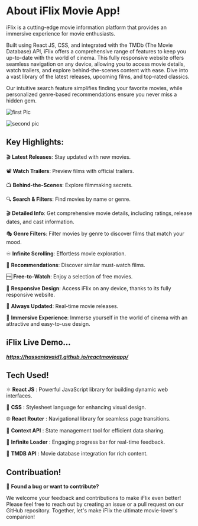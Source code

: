 # About iFlix Movie App!
iFlix is a cutting-edge movie information platform that provides an immersive experience for movie enthusiasts. 

Built using React JS, CSS, and integrated with the TMDb (The Movie Database) API, iFlix offers a comprehensive range of features to keep you up-to-date with the world of cinema. This fully responsive website offers seamless navigation on any device, allowing you to access movie details, watch trailers, and explore behind-the-scenes content with ease. Dive into a vast library of the latest releases, upcoming films, and top-rated classics.

Our intuitive search feature simplifies finding your favorite movies, while personalized genre-based recommendations ensure you never miss a hidden gem.

![first Pic](https://github.com/Hassanjavaid1/reactmovieapp/assets/128058491/d433fae6-4c2c-410d-939a-7325bcae930c)

![second pic](https://github.com/Hassanjavaid1/reactmovieapp/assets/128058491/0d3d197f-934e-4a73-92fa-6666b4cb9c77)

## Key Highlights:

🎬 __Latest Releases__: Stay updated with new movies.

📽️ __Watch Trailers__: Preview films with official trailers.

📺 __Behind-the-Scenes__: Explore filmmaking secrets.

🔍 __Search & Filters__: Find movies by name or genre.

🎬 __Detailed Info__: Get comprehensive movie details, including ratings, release dates, and cast information.

🎭 __Genre Filters__: Filter movies by genre to discover films that match your mood.

♾️ __Infinite Scrolling__: Effortless movie exploration.

📣 __Recommendations__: Discover similar must-watch films.

🆓 __Free-to-Watch__: Enjoy a selection of free movies.

🎥 __Responsive Design__: Access iFlix on any device, thanks to its fully responsive website.

🔄 __Always Updated__: Real-time movie releases.

🤩 __Immersive Experience__: Immerse yourself in the world of cinema with an attractive and easy-to-use design.

## iFlix Live Demo...
*__https://hassanjavaid1.github.io/reactmovieapp/__*

## Tech Used!

⚛️ __React JS__ : Powerful JavaScript library for building dynamic web interfaces.

🎨 __CSS__ : Stylesheet language for enhancing visual design.

🌐 __React Router__ : Navigational library for seamless page transitions.

🔄 __Context API__ : State management tool for efficient data sharing.

🔄 __Infinite Loader__ : Engaging progress bar for real-time feedback.

🎥 __TMDB API__ : Movie database integration for rich content.

## Contribuation!

🐞 __Found a bug or want to contribute?__

We welcome your feedback and contributions to make iFlix even better! Please feel free to reach out by creating an issue or a pull request on our GitHub repository. Together, let's make iFlix the ultimate movie-lover's companion!
